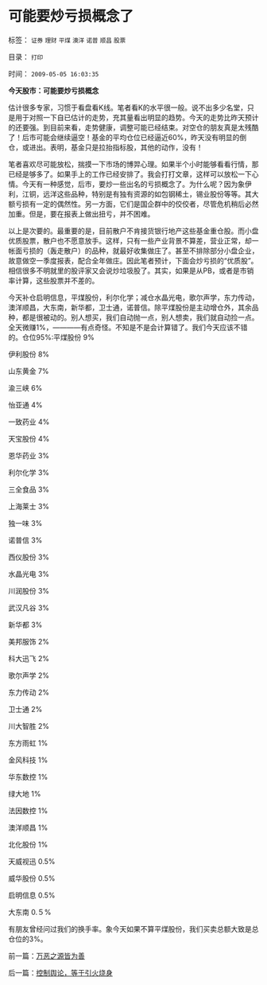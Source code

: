 # 可能要炒亏损概念了

标签： `证券` `理财` `平煤` `澳洋` `诺普` `顺昌` `股票` 

目录： `打印`

时间： `2009-05-05 16:03:35`

**今天股市：可能要炒亏损概念**

估计很多专家，习惯于看盘看K线。笔者看K的水平很一般。说不出多少名堂，只是用于对照一下自已估计的走势，充其量看出明显的趋势。今天的走势比昨天预计的还要强。到目前来看，走势健康，调整可能已经结束。对空仓的朋友真是太残酷了！后市可能会继续逼空！基金的平均仓位已经逼近60%，昨天没有明显的倒仓，或进出。表明，基金只是拉抬指标股，其他的动作，没有！

笔者喜欢尽可能放松，揣摸一下市场的博羿心理。如果半个小时能够看看行情，那已经是够多了。如果手上的工作已经安排了。我会打打文章，这样可以放松一下心情。今天有一种感觉，后市，要炒一些出名的亏损概念了。为什么呢？因为象伊利，江铜，远洋这些品种，特别是有独有资源的如包钢稀土，锡业股份等等。其大额亏损有一定的偶然性。另一方面，它们是国企群中的佼佼者，尽管危机稍后必然加重。但是，要在报表上做出扭亏，并不困难。

以上是次要的。最重要的是，目前散户不肯接货银行地产这些基金重仓股。而小盘优质股票，散户也不愿意放手。这样，只有一些产业背景不算差，营业正常，却一帐面亏损的（轰走散户）的品种，就最好收集做庄了。甚至不排除部分小盘企业，故意做空一季度报表，配合全年做庄。因此笔者预计，下面会炒亏损的“优质股”。相信很多不明就里的股评家又会说炒垃圾股了。其实，如果是从PB，或者是市销率计算，这些股票并不差的。

今天补仓启明信息，平煤股份，利尔化学；减仓水晶光电，歌尔声学，东力传动，澳洋顺昌，大东南，新华都，卫士通，诺普信。除平煤股份是主动增仓外，其余品种，都是很被动的。别人想买，我们自动抛一点，别人想卖，我们就自动捡一点。全天微赚1%，————有点奇怪。不知是不是会计算错了。我们今天应该不错的。仓位95%:平煤股份 9%

伊利股份 8%

山东黄金 7%

渝三峡 6%

怡亚通 4%

一致药业 4%

天宝股份 4%

恩华药业 3%

利尔化学 3%

三全食品 3%

上海莱士 3%

独一味 3%

诺普信 3%

西仪股份 3%

水晶光电 3%

川润股份 3%

武汉凡谷 3%

新华都 3%

美邦服饰 2%

科大迅飞 2%

歌尔声学 2%

东力传动 2%

卫士通 2%

川大智胜 2%

东方雨虹 1%

金风科技 1%

华东数控 1%

绿大地 1%

法因数控 1%

澳洋顺昌 1%

北化股份 1%

天威视迅 0.5%

威华股份 0.5%

启明信息 0.5%

大东南 0.５%

有朋友曾经问过我们的换手率。象今天如果不算平煤股份，我们买卖总额大致是总仓位的3%。



前一篇：[万恶之源皆为善](../../../2009/5/5/万恶之源皆为善.md)

后一篇：[控制舆论，等于引火烧身](../../../2009/5/5/控制舆论，等于引火烧身.md)